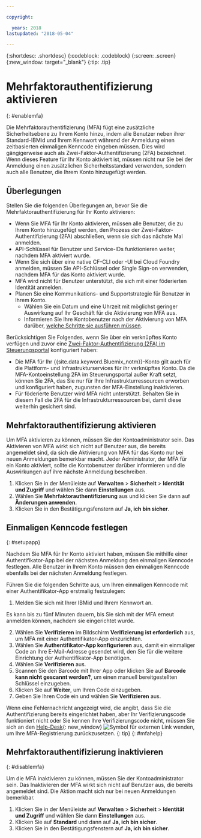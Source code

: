 ```yaml
---

copyright:

  years: 2018
lastupdated: "2018-05-04"

---
```


{:shortdesc: .shortdesc}
{:codeblock: .codeblock}
{:screen: .screen}
{:new_window: target="_blank"}
{:tip: .tip}

# Mehrfaktorauthentifizierung aktivieren
{: #enablemfa}

Die Mehrfaktorauthentifizierung (MFA) fügt eine zusätzliche Sicherheitsebene zu Ihrem Konto hinzu, indem alle Benutzer neben ihrer Standard-IBMid und Ihrem Kennwort während der Anmeldung einen zeitbasierten einmaligen Kenncode eingeben müssen. Dies wird gängigerweise auch als Zwei-Faktor-Authentifizierung (2FA) bezeichnet. Wenn dieses Feature für Ihr Konto aktiviert ist, müssen nicht nur Sie bei der Anmeldung einen zusätzlichen Sicherheitsstandard verwenden, sondern auch alle Benutzer, die Ihrem Konto hinzugefügt werden. 

## Überlegungen

Stellen Sie die folgenden Überlegungen an, bevor Sie die Mehrfaktorauthentifizierung für Ihr Konto aktivieren: 

* Wenn Sie MFA für Ihr Konto aktivieren, müssen alle Benutzer, die zu Ihrem Konto hinzugefügt werden, den Prozess der Zwei-Faktor-Authentifizierung (2FA) abschließen, wenn sie sich das nächste Mal anmelden. 
* API-Schlüssel für Benutzer und Service-IDs funktionieren weiter, nachdem MFA aktiviert wurde. 
* Wenn Sie sich über eine native CF-CLI oder -UI bei Cloud Foundry anmelden, müssen Sie API-Schlüssel oder Single Sign-on verwenden, nachdem MFA für das Konto aktiviert wurde. 
* MFA wird nicht für Benutzer unterstützt, die sich mit einer föderierten Identität anmelden. 
* Planen Sie eine Kommunikations- und Supportstrategie für Benutzer in Ihrem Konto. 
  * Wählen Sie ein Datum und eine Uhrzeit mit möglichst geringer Auswirkung auf Ihr Geschäft für die Aktivierung von MFA aus. 
  * Informieren Sie Ihre Kontobenutzer nach der Aktivierung von MFA darüber, [welche Schritte sie ausführen müssen](mfa.html#setupapp). 
  
Berücksichtigen Sie Folgendes, wenn Sie über ein verknüpftes Konto verfügen und zuvor eine [Zwei-Faktor-Authentifizierung (2FA) im Steuerungsportal](/docs/customer-portal/cpenable2fa.html#customerportal_2fa) konfiguriert haben: 

* Die MFA für Ihr {{site.data.keyword.Bluemix_notm}}-Konto gilt auch für die Plattform- und Infrastrukturservices für ihr verknüpftes Konto. Da die MFA-Kontoeinstellung 2FA im Steuerungsportal außer Kraft setzt, können Sie 2FA, das Sie nur für Ihre Infrastrukturressourcen erworben und konfiguriert haben, zugunsten der MFA-Einstellung inaktivieren. 
* Für föderierte Benutzer wird MFA nicht unterstützt. Behalten Sie in diesem Fall die 2FA für die Infrastrukturressourcen bei, damit diese weiterhin gesichert sind. 

## Mehrfaktorauthentifizierung aktivieren

Um MFA aktivieren zu können, müssen Sie der Kontoadministrator sein. Das Aktivieren von MFA wirkt sich nicht auf Benutzer aus, die bereits angemeldet sind, da sich die Aktivierung von MFA für das Konto nur bei neuen Anmeldungen bemerkbar macht. Jeder Administrator, der MFA für ein Konto aktiviert, sollte die Kontobenutzer darüber informieren und die Auswirkungen auf ihre nächste Anmeldung beschreiben. 

1. Klicken Sie in der Menüleiste auf **Verwalten** &gt; **Sicherheit** &gt; **Identität und Zugriff** und wählen Sie dann **Einstellungen** aus. 
2. Wählen Sie **Mehrfaktorauthentifizierung** aus und klicken Sie dann auf **Änderungen anwenden**. 
3. Klicken Sie in den Bestätigungsfenstern auf **Ja, ich bin sicher**. 

## Einmaligen Kenncode festlegen
{: #setupapp}

Nachdem Sie MFA für Ihr Konto aktiviert haben, müssen Sie mithilfe einer Authentifikator-App bei der nächsten Anmeldung den einmaligen Kenncode festlegen. Alle Benutzer in Ihrem Konto müssen den einmaligen Kenncode ebenfalls bei der nächsten Anmeldung festlegen.  

Führen Sie die folgenden Schritte aus, um Ihren einmaligen Kenncode mit einer Authentifikator-App erstmalig festzulegen: 

1. Melden Sie sich mit Ihrer IBMid und Ihrem Kennwort an.  

Es kann bis zu fünf Minuten dauern, bis Sie sich mit der MFA erneut anmelden können, nachdem sie eingerichtet wurde. 

2. Wählen Sie **Verifizieren** im Bildschirm **Verifizierung ist erforderlich** aus, um MFA mit einer Authentifikator-App einzurichten. 
3. Wählen Sie **Authentifikator-App konfigurieren** aus, damit ein einmaliger Code an Ihre E-Mail-Adresse gesendet wird, den Sie für die weitere Einrichtung der Authentifikator-App benötigen. 
4. Wählen Sie **Verifizieren** aus. 
5. Scannen Sie den Barcode mit Ihrer App oder klicken Sie auf **Barcode kann nicht gescannt werden?**, um einen manuell bereitgestellten Schlüssel einzugeben.  
6. Klicken Sie auf **Weiter**, um Ihren Code einzugeben. 
7. Geben Sie Ihren Code ein und wählen Sie **Verifizieren** aus.  

Wenn eine Fehlernachricht angezeigt wird, die angibt, dass Sie die Authentifizierung bereits eingerichtet haben, aber Ihr Verifizierungscode funktioniert nicht oder Sie kennen Ihre Verifizierungscode nicht, müssen Sie sich an den [Help-Desk](https://www.ibm.com/ibmid/myibm/help/us/helpdesk.html){: new_window} ![Symbol für externen Link](../icons/launch-glyph.svg "Symbol für externen Link") wenden, um Ihre MFA-Registrierung zurückzusetzen.
{: tip}
{: #mfahelp}


## Mehrfaktorauthentifizierung inaktivieren
{: #disablemfa}

Um die MFA inaktivieren zu können, müssen Sie der Kontoadministrator sein. Das Inaktivieren der MFA wirkt sich nicht auf Benutzer aus, die bereits angemeldet sind. Die Aktion macht sich nur bei neuen Anmeldungen bemerkbar. 

1. Klicken Sie in der Menüleiste auf **Verwalten** &gt; **Sicherheit** &gt; **Identität und Zugriff** und wählen Sie dann **Einstellungen** aus. 
2. Klicken Sie auf **Standard** und dann auf **Ja, ich bin sicher**. 
3. Klicken Sie in den Bestätigungsfenstern auf **Ja, ich bin sicher**. 
